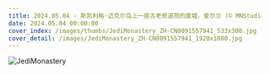 ```yaml
---
title: 2024.05.04 - 斯凯利格·迈克尔岛上一座古老修道院的废墟，爱尔兰 (© MNStudio/Getty Images)
date: 2024.05.04 00:00:00
cover_index: /images/thumbs/JediMonastery_ZH-CN0091557941_533x300.jpg
cover_detail: /images/JediMonastery_ZH-CN0091557941_1920x1080.jpg
---
```


![JediMonastery](/images/JediMonastery_ZH-CN0091557941_1920x1080.jpg)
